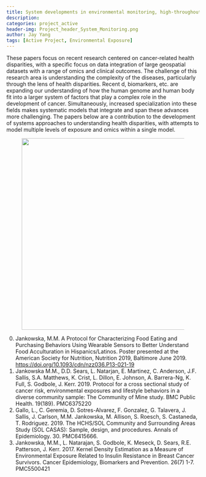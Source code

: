 ```yaml
---
title: System developments in environmental monitoring, high-throughout omics technologies, behavioral and life course monitoring - understanding health disparities studies
description:
categories: project_active
header-img: Project_header_System_Monitoring.png
author: Jay Yang
tags: [Active Project, Environmental Exposure]
---
```


​​These papers focus on recent research centered on cancer-related health disparities, with a specific focus on data integration of large geospatial datasets with a range of omics and clinical outcomes. The challenge of this research area is understanding the complexity of the diseases, particularly through the lens of health disparities. Recent d, biomarkers, etc. are expanding our understanding of how the human genome and human body fit into a larger system of factors that play a complex role in the development of cancer. Simultaneously, increased specialization into these fields makes systematic models that integrate and span these advances more challenging. The papers below are a contribution to the development of systems approaches to understanding health disparities, with attempts to model multiple levels of exposure and omics within a single model.

<figure><center>
  <img width="500" src="{{site.baseurl}}/assets/img/post/Project_header_System_Monitoring.png" data-action="zoom">
</center></figure>

0. Jankowska, M.M. A Protocol for Characterizing Food Eating and Purchasing Behaviors Using Wearable Sensors to Better Understand Food Acculturation in Hispanics/Latinos. Poster presented at the American Society for Nutrition, Nutrition 2019, Baltimore June 2019. https://doi.org/10.1093/cdn/nzz036.P13-021-19
0. Jankowska M.M., D.D. Sears, L. Natarjan, E. Martinez, C. Anderson, J.F. Sallis, S.A. Matthews, K. Crist, L. Dillon, E. Johnson, A. Barrera-Ng, K. Full, S. Godbole, J. Kerr. 2019. Protocol for a cross sectional study of cancer risk, environmental exposures and lifestyle behaviors in a diverse community sample: The Community of Mine study. BMC Public Health. 19(189). PMC6375220
0. Gallo, L., C. Geremia, D. Sotres-Alvarez, F. Gonzalez, G. Talavera, J. Sallis, J. Carlson, M.M. Jankowska, M. Allison, S. Roesch, S. Castaneda, T. Rodriguez. 2019. The HCHS/SOL Community and Surrounding Areas Study (SOL CASAS): Sample, design, and procedures. Annals of Epidemiology. 30. PMC6415666.
0. Jankowska, M.M., L. Natarajan, S. Godbole, K. Meseck, D. Sears, R.E. Patterson, J. Kerr. 2017. Kernel Density Estimation as a Measure of Environmental Exposure Related to Insulin Resistance in Breast Cancer Survivors. Cancer Epidemiology, Biomarkers and Prevention. 26(7) 1-7. PMC5500421
